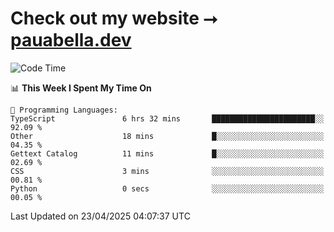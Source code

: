 # Check out my website ⭢ [pauabella.dev](https://pauabella.dev)

<!--START_SECTION:waka-->
![Code Time](http://img.shields.io/badge/Code%20Time-4%2C348%20hrs%2021%20mins-blue)

📊 **This Week I Spent My Time On** 

```text
💬 Programming Languages: 
TypeScript               6 hrs 32 mins       ███████████████████████░░   92.09 % 
Other                    18 mins             █░░░░░░░░░░░░░░░░░░░░░░░░   04.35 % 
Gettext Catalog          11 mins             █░░░░░░░░░░░░░░░░░░░░░░░░   02.69 % 
CSS                      3 mins              ░░░░░░░░░░░░░░░░░░░░░░░░░   00.81 % 
Python                   0 secs              ░░░░░░░░░░░░░░░░░░░░░░░░░   00.05 % 
```


 Last Updated on 23/04/2025 04:07:37 UTC
<!--END_SECTION:waka-->
